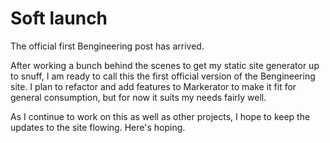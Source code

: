 # Soft launch
The official first Bengineering post has arrived.

After working a bunch behind the scenes to get my static site generator up to snuff, I am ready to call this the first official version of the Bengineering site. I plan to refactor and add features to Markerator to make it fit for general consumption, but for now it suits my needs fairly well.

As I continue to work on this as well as other projects, I hope to keep the updates to the site flowing. Here's hoping.